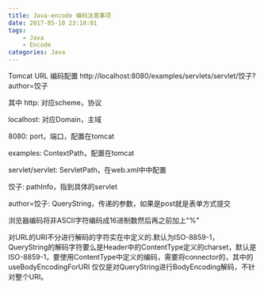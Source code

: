```yaml
---
title: Java-encode 编码注意事项
date: 2017-05-10 23:10:01
tags:
	- Java
	- Encode
categories: Java
---
```


Tomcat URL 编码配置
http://localhost:8080/examples/servlets/servlet/饺子?author=饺子

其中
http: 对应scheme，协议

localhost: 对应Domain，主域

8080: port，端口，配置在tomcat<Connector port="8080"/>

examples: ContextPath，配置在tomcat<Context path="/examples"/> 

servlet/servlet: ServletPath，在web.xml中<url-pattern>中配置

饺子: pathInfo，指到具体的servlet

author=饺子: QueryString，传递的参数，如果是post就是表单方式提交

浏览器编码将非ASCII字符编码成16进制数然后再之前加上"%"
<!--more-->
对URL的URI不分进行解码的字符实在<Connect URIEncoding="UTF-8">中定义的.默认为ISO-8859-1，QueryString的解码字符要么是Header中的ContentType定义的charset，默认是ISO-8859-1，要使用ContentType中定义的编码，需要将connector的<Connector URIEncoding="UTF-8" useBodyEncodingForURI="true"/>，其中的useBodyEncodingForURI 仅仅是对QueryString进行BodyEncoding解码，不针对整个URI。

